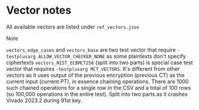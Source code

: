# Vector notes

All available vectors are listed under `ref_vectors.json`

> [!NOTE]  
> `vectors_edge_cases` and `vectors_base` are two test vector that require `-testplusarg ALLOW_VECTOR_CHECKER_NONE` as some plaintexts don't specify ciphertexts
> `vectors_NIST_ECBMCT256` (split into two parts) is special case test vector that requires `-testplusarg MCT_VECTORS`. It's different from other vectors as it uses output of the previous encryption (previous CT) as the current input (current PT), in essence chaining operations. There are 1000 such chained operations for a single row in the CSV and a total of 100 rows (so 100,000 operations in the entire test). Split into two parts as it crashes Vivado 2023.2 during 91st key.